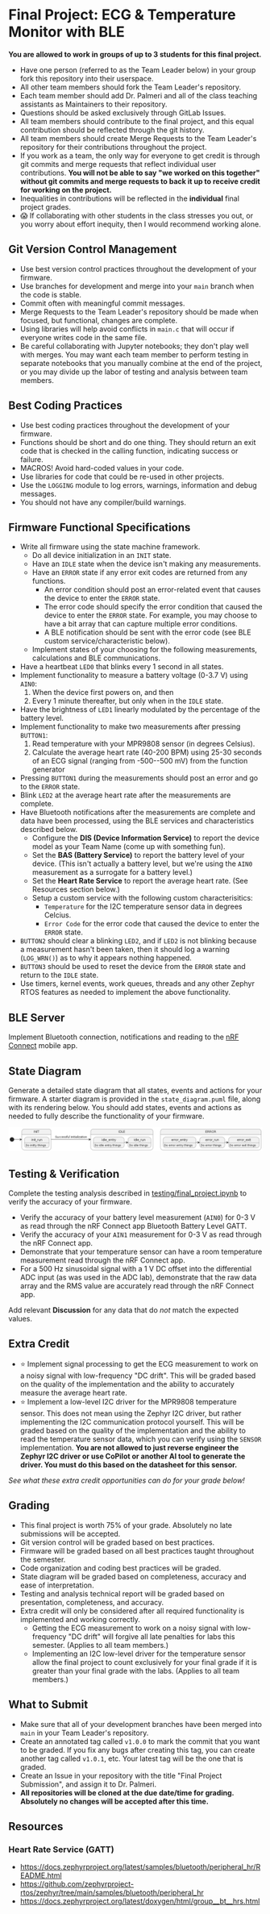 # Final Project: ECG & Temperature Monitor with BLE

**You are allowed to work in groups of up to 3 students for this final project.**

* Have one person (referred to as the Team Leader below) in your group fork this repository into their userspace.
* All other team members should fork the Team Leader's repository.
* Each team member should add Dr. Palmeri and all of the class teaching assistants as Maintainers to their repository.
* Questions should be asked exclusively through GitLab Issues.
* All team members should contribute to the final project, and this equal contribution should be reflected through the git history.
* All team members should create Merge Requests to the Team Leader's repository for their contributions throughout the project.
* If you work as a team, the only way for everyone to get credit is through git commits and merge requests that reflect individual user contributions.  **You will not be able to say "we worked on this together" without git commits and merge requests to back it up to receive credit for working on the project.**
* Inequalities in contributions will be reflected in the **individual** final project grades.
* :scream: If collaborating with other students in the class stresses you out, or you worry about effort inequity, then I would recommend working alone.

## Git Version Control Management

* Use best version control practices throughout the development of your firmware.
* Use branches for development and merge into your `main` branch when the code is stable.
* Commit often with meaningful commit messages.
* Merge Requests to the Team Leader's repository should be made when focused, but functional, changes are complete.
* Using libraries will help avoid conflicts in `main.c` that will occur if everyone writes code in the same file.
* Be careful collaborating with Jupyter notebooks; they don't play well with merges.  You may want each team member to perform testing in separate notebooks that you manually combine at the end of the project, or you may divide up the labor of testing and analysis between team members.

## Best Coding Practices

* Use best coding practices throughout the development of your firmware.
* Functions should be short and do one thing.  They should return an exit code that is checked in the calling function, indicating success or failure.
* MACROS!  Avoid hard-coded values in your code.
* Use libraries for code that could be re-used in other projects.
* Use the `LOGGING` module to log errors, warnings, information and debug messages.
* You should not have any compiler/build warnings.

## Firmware Functional Specifications

* Write all firmware using the state machine framework.
  * Do all device initialization in an `INIT` state.
  * Have an `IDLE` state when the device isn't making any measurements.
  * Have an `ERROR` state if any error exit codes are returned from any functions.
    * An error condition should post an error-related event that causes the device to enter the `ERROR` state.
    * The error code should specify the error condition that caused the device to enter the `ERROR` state.  For example, you may choose to have a bit array that can capture multiple error conditions.
    * A BLE notification should be sent with the error code (see BLE custom service/characteristic below).
  * Implement states of your choosing for the following measurements, calculations and BLE communications.
* Have a heartbeat `LED0` that blinks every 1 second in all states.
* Implement functionality to measure a battery voltage (0-3.7 V) using `AIN0`:
  1. When the device first powers on, and then
  1. Every 1 minute thereafter, but only when in the `IDLE` state.
* Have the brightness of `LED1` linearly modulated by the percentage of the battery level.
* Implement functionality to make two measurements after pressing `BUTTON1`:
  1. Read temperature with your MPR9808 sensor (in degrees Celsius).
  1. Calculate the average heart rate (40-200 BPM) using 25-30 seconds of an ECG signal (ranging from -500--500 mV) from the function generator
* Pressing `BUTTON1` during the measurements should post an error and go to the `ERROR` state.
* Blink `LED2` at the average heart rate after the measurements are complete.
* Have Bluetooth notifications after the measurements are complete and data have been processed, using the BLE services and characteristics described below.
  * Configure the **DIS (Device Information Service)** to report the device model as your Team Name (come up with something fun).
  * Set the **BAS (Battery Service)** to report the battery level of your device.  (This isn't actually a battery level, but we're using the `AIN0` measurement as a surrogate for a battery level.)
  * Set the **Heart Rate Service** to report the average heart rate.  (See Resources section below.)
  * Setup a custom service with the following custom characterisitics:
    * `Temperature` for the I2C temperature sensor data in degrees Celcius.
    * `Error Code` for the error code that caused the device to enter the `ERROR` state.
* `BUTTON2` should clear a blinking `LED2`, and if `LED2` is not blinking because a measurement hasn't been taken, then it should log a warning (`LOG_WRN()`) as to why it appears nothing happened.
* `BUTTON3` should be used to reset the device from the `ERROR` state and return to the `IDLE` state.
* Use timers, kernel events, work queues, threads and any other Zephyr RTOS features as needed to implement the above functionality.

## BLE Server

Implement Bluetooth connection, notifications and reading to the [nRF Connect](https://www.nordicsemi.com/Products/Development-tools/nrf-connect-for-mobile) mobile app.  

## State Diagram

Generate a detailed state diagram that all states, events and actions for your firmware.  A starter diagram is provided in the `state_diagram.puml` file, along with its rendering below.  You should add states, events and actions as needed to fully describe the functionality of your firmware.

![State Diagram](state_diagram.png)

## Testing & Verification

Complete the testing analysis described in [testing/final_project.ipynb](testing/final_project.ipynb) to verify the accuracy of your firmware.

* Verify the accuracy of your battery level measurement (`AIN0`) for 0-3 V as read through the nRF Connect app Bluetooth Battery Level GATT.
* Verify the accuracy of your `AIN1` measurement for 0-3 V as read through the nRF Connect app.
* Demonstrate that your temperature sensor can have a room temperature measurement read through the nRF Connect app.
* For a 500 Hz sinusoidal signal with a 1 V DC offset into the differential ADC input (as was used in the ADC lab), demonstrate that the raw data array and the RMS value are accurately read through the nRF Connect app.

Add relevant **Discussion** for any data that do *not* match the expected values.

## Extra Credit

* :star: Implement signal processing to get the ECG measurement to work on a noisy signal with low-frequency "DC drift".  This will be graded based on the quality of the implementation and the ability to accurately measure the average heart rate.
* :star: Implement a low-level I2C driver for the MPR9808 temperature sensor.  This does not mean using the Zephyr I2C driver, but rather implementing the I2C communication protocol yourself.  This will be graded based on the quality of the implementation and the ability to read the temperature sensor data, which you can verify using the `SENSOR` implementation.  **You are not allowed to just reverse engineer the Zephyr I2C driver or use CoPilot or another AI tool to generate the driver.  You must do this based on the datasheet for this sensor.**

*See what these extra credit opportunities can do for your grade below!*

## Grading

* This final project is worth 75% of your grade.  Absolutely no late submissions will be accepted.
* Git version control will be graded based on best practices.
* Firmware will be graded based on all best practices taught throughout the semester.
* Code organization and coding best practices will be graded.
* State diagram will be graded based on completeness, accuracy and ease of interpretation.
* Testing and analysis technical report will be graded based on presentation, completeness, and accuracy.
* Extra credit will only be considered after all required functionality is implemented and working correctly.
  * Getting the ECG measurement to work on a noisy signal with low-frequency "DC drift" will forgive all late penalties for labs this semester.  (Applies to all team members.)
  * Implementing an I2C low-level driver for the temperature sensor allow the final project to count exclusively for your final grade if it is greater than your final grade with the labs.  (Applies to all team members.)

## What to Submit

* Make sure that all of your development branches have been merged into `main` in your Team Leader's repository.
* Create an annotated tag called `v1.0.0` to mark the commit that you want to be graded.  If you fix any bugs after creating this tag, you can create another tag called `v1.0.1`, etc.  Your latest tag will be the one that is graded.
* Create an Issue in your repository with the title "Final Project Submission", and assign it to Dr. Palmeri.
* **All repositories will be cloned at the due date/time for grading.  Absolutely no changes will be accepted after this time.**

## Resources

### Heart Rate Service (GATT)
* https://docs.zephyrproject.org/latest/samples/bluetooth/peripheral_hr/README.html
* https://github.com/zephyrproject-rtos/zephyr/tree/main/samples/bluetooth/peripheral_hr
* https://docs.zephyrproject.org/latest/doxygen/html/group__bt__hrs.html